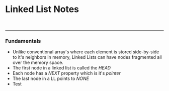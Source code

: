 # Linked List Notes
<br/>
<hr/>

### Fundamentals
- Unlike conventional array's where each element is stored side-by-side to it's neighbors in memory, Linked Lists can have nodes fragmented all over the memory space.
- The first node in a linked list is called the *HEAD*
- Each node has a *NEXT* property which is it's _pointer_
- The last node in a LL points to *NONE*
- Test
